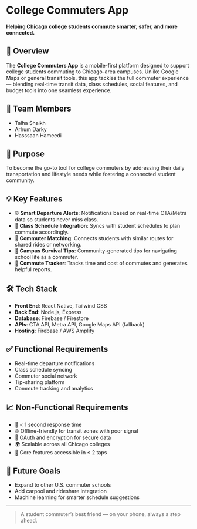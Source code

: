 # College Commuters App

**Helping Chicago college students commute smarter, safer, and more connected.**

## 🚀 Overview

The **College Commuters App** is a mobile-first platform designed to support college students commuting to Chicago-area campuses. Unlike Google Maps or general transit tools, this app tackles the full commuter experience — blending real-time transit data, class schedules, social features, and budget tools into one seamless experience.

## 👥 Team Members

- Talha Shaikh  
- Arhum Darky  
- Hasssaan Hameedi  

## 🎯 Purpose

To become the go-to tool for college commuters by addressing their daily transportation and lifestyle needs while fostering a connected student community.

## 💡 Key Features

- ⏰ **Smart Departure Alerts**: Notifications based on real-time CTA/Metra data so students never miss class.
- 📅 **Class Schedule Integration**: Syncs with student schedules to plan commute accordingly.
- 🤝 **Commuter Matching**: Connects students with similar routes for shared rides or networking.
- 💬 **Campus Survival Tips**: Community-generated tips for navigating school life as a commuter.
- 💸 **Commute Tracker**: Tracks time and cost of commutes and generates helpful reports.

## 🛠️ Tech Stack

- **Front End**: React Native, Tailwind CSS  
- **Back End**: Node.js, Express  
- **Database**: Firebase / Firestore  
- **APIs**: CTA API, Metra API, Google Maps API (fallback)  
- **Hosting**: Firebase / AWS Amplify  

## ✅ Functional Requirements

- Real-time departure notifications  
- Class schedule syncing  
- Commuter social network  
- Tip-sharing platform  
- Commute tracking and analytics  

## 📈 Non-Functional Requirements

- 🔄 < 1 second response time  
- 🌐 Offline-friendly for transit zones with poor signal  
- 🔐 OAuth and encryption for secure data  
- 🌍 Scalable across all Chicago colleges  
- 🎯 Core features accessible in ≤ 2 taps  

## 📌 Future Goals

- Expand to other U.S. commuter schools  
- Add carpool and rideshare integration  
- Machine learning for smarter schedule suggestions

---

> A student commuter’s best friend — on your phone, always a step ahead.

